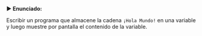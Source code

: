 **► Enunciado:**

Escribir un programa que almacene la cadena `¡Hola Mundo!` en una variable y luego muestre por pantalla el contenido de la variable.